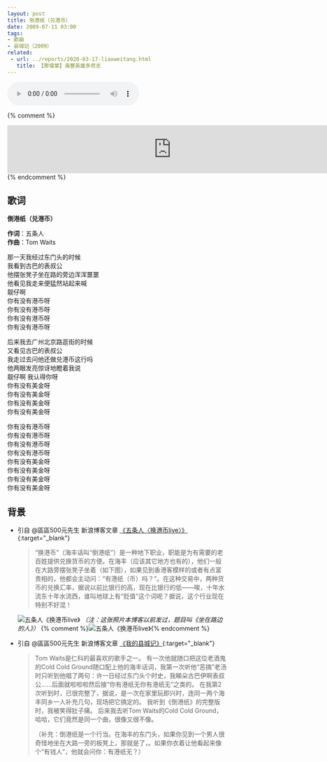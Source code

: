 ```yaml
---
layout: post
title: 倒港纸（兑港币）
date: 2009-07-11 03:00
tags: 
- 歌曲
- 县城记（2009）
related:
 - url: ../reports/2020-03-17-liaoweitang.html
   title: 【廖偉棠】海豐英雄多奇志
---
```


<audio controls style="width:60%;" loop  src="http://112.48.164.156/amobile.music.tc.qq.com/C400003yn8Zo3PySx1.m4a?guid=2939078848&vkey=49A90F561EC0DB9ACC35C62969177829C84C001C5CA941AF221F16AC499A8134A91D5F16A4D4BF6B84D2FAFDCB6C054DEE62759589791CA4&uin=0&fromtag=66">
您的浏览器不支持 audio 标签。
</audio>


{% comment %}
<iframe frameborder="no" border="0" marginwidth="0" marginheight="0" width="750" height="110" loading="lazy" sandbox="allow-popups allow-scripts allow-same-origin" src="https://www.xiami.com/webapp/embed-player?autoPlay=1&id=1769016975"></iframe>
{% endcomment %}

## 歌词

**倒港纸（兑港币）**

**作词**：五条人  
**作曲**：Tom Waits

那一天我经过东门头的时候  
我看到古巴的表叔公  
他摆张凳子坐在路的旁边浑浑噩噩  
他看见我走来便猛然站起来喊  
靓仔啊  
你有没有港币呀  
你有没有港币呀  
你有没有港币呀  
你有没有港币呀

后来我去广州北京路逛街的时候  
又看见古巴的表叔公  
我走过去问他还做兑港币这行吗  
他两眼发亮惊讶地瞪着我说  
靓仔啊 我认得你呀  
你有没有美金呀  
你有没有美金呀  
你有没有美金呀  
你有没有美金呀

你有没有港币呀  
你有没有港币呀  
你有没有港币呀  
你有没有港币呀  
你有没有美金呀  
你有没有美金呀  
你有没有美金呀  
你有没有美金呀

## 背景

* 引自 @區區500元先生 新浪博客文章 [《五条人〈换港币live〉》](http://blog.sina.com.cn/s/blog_4b980b3b0100ab9l.html){:target="_blank"}

  > “换港币”（海丰话叫“倒港纸”）是一种地下职业，职能是为有需要的老百姓提供兑换货币的方便。在海丰（应该其它地方也有的），他们一般在大路旁摆张凳子坐着（如下图），如果见到香港客模样的或者有点富贵相的，他都会主动问：“有港纸（币）吗？”。在这种交易中，两种货币的兑换汇率，据说以前比银行的高，现在比银行的低——唉，十年水流东十年水流西，谁叫地球上有“贬值”这个词呢？据说，这个行业现在特别不好混！

  ![五条人《换港币live》](/assets/imgs/hkd500.jpg)
    *（注：这张照片本博客以前发过，题目叫《坐在路边的人》）*
  {% comment %}![五条人《换港币live》](https://user-images.githubusercontent.com/72788982/100043190-d9689e80-2e47-11eb-8da4-fa8974acff40.jpg){% endcomment %}

* 引自 @區區500元先生 新浪博客文章 [《我的县城记》](http://blog.sina.com.cn/s/blog_4b980b3b0100f9r1.html){:target="_blank"}
  
  > Tom Waits是仁科的最喜欢的歌手之一。
  > 有一次他就随口把这位老酒鬼的Cold Cold Ground随口配上他的海丰话词，我第一次听他“恶搞”老汤时只听到他唱了两句：许一日经过东门头个时史，我睇朵古巴伊啊表叔公……后面就啦啦啦然后接“你有港纸无你有港纸无”之类的。
  > 在我第2次听到时，已很完整了，据说，是一次在家里玩即兴时，连同一两个海丰同乡一人补充几句，现场把它搞定的。
  > 我听到《倒港纸》的完整版时，我被笑得肚子痛。
  > 后来我去听Tom Waits的Cold Cold Ground，哈哈，它们竟然是同一个曲，很像又很不像。
  >
  > （补充：倒港纸是一个行当。在海丰的东门头，如果你见到一个男人很奇怪地坐在大路一旁的板凳上，那就是了，。如果你衣着让他看起来像个“有钱人”，他就会问你：有港纸无？）
